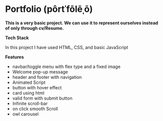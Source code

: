 <h1>Portfolio (pôrtˈfōlēˌō)</h1>

<b> This is a very basic project. We can use it to represent ourselves instead of only through cv/Resume.</b>

<b> Tech Stack</b>
<p>
 In this project I have used HTML, CSS, and basic JavaScript
         </p>
<b> Features </b>
<ul> 
         <li>navbar/toggle menu with flex type and a fixed image</li>
         <li>Welcome pop-up message
        <li>header and footer with navigation
     <li>Animated Script
      <li>button with hover effect
       <li>card using html
       <li>valid form with submit button
        <li> Infinite scroll-bar
         <li> on click smooth Scroll
           <li>owl carousel
       





